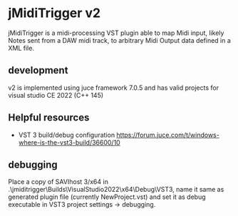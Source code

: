 # jMidiTrigger v2

jMidiTrigger is a midi-processing VST plugin able to map Midi input, likely Notes sent from a DAW midi track, to arbitrary Midi Output data defined in a XML file.

## development

v2 is implemented using juce framework 7.0.5 and has valid projects for visual studio CE 2022 (C++ 145)

## Helpful resources

* VST 3 build/debug configuration https://forum.juce.com/t/windows-where-is-the-vst3-build/36600/10

## debugging

Place a copy of SAVIhost 3/x64 in .\jmiditrigger\Builds\VisualStudio2022\x64\Debug\VST3,
name it same as generated plugin file (currently NewProject.vst) and set it as debug executable in VST3 project settings -> debugging.
